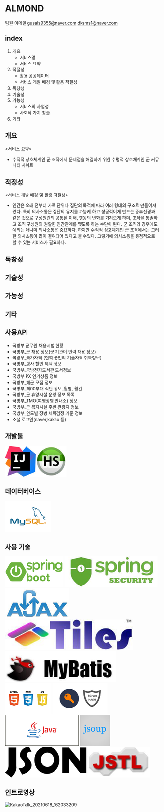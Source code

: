 # ALMOND

팀원 이메일
gusals9355@naver.com
dksms1@naver.com


## index
1. 개요
   - 서비스명
   - 서비스 요약
2. 적절성
   - 활용 공공데이터
   - 서비스 개발 배경 및 활용 적절성
3. 독창성
4. 기술성
5. 가능성
   - 서비스의 사업성
   - 사회적 가치 창출
6. 기타

## 개요
   <서비스 요약>
   - 수직적 상호체계인 군 조직에서 문제점을 해결하기 위한 수평적 상호체계인 군 커뮤니티 사이트
## 적정성
   <서비스 개발 배경 및 활용 적절성>
   - 인간은 오래 전부터 가족 단위나 집단의 목적에 따라 여러 형태의 구조로 만들어져 왔다.
   특히 의사소통은 집단의 유지를 가능케 하고 성공적이게 만드는 중추신경과 같은 것으로 구성원간의
   공통된 이해, 행동의 변화를 가져오게 하며, 조직을 통솔하고 조직 구성원의 원할한 인간관계를
   맺도록 하는 수단이 된다.
    군 조직의 경우에도 예외는 아니며 의사소통은 중요하다. 하지만 수직적 상호체계인 군 조직에서는
   그러한 의사소통이 많이 결여되어 있다고 볼 수있다.
    그렇기에 의사소통을 중점적으로 할 수 있는 서비스가 필요하다.
## 독창성

## 기술성

## 가능성


## 기타


## 사용API
  - 국방부 군무원 채용시험 현황
  - 국방부_군 채용 정보(군 기관이 인력 채용 정보)
  - 국방부_국가자격 (현역 군인의 기술자격 취득정보)
  - 국방부_병사 할인 혜택 정보
  - 국방부_국방전자도서관 도서정보
  - 국방부 PX 인기상품 정보
  - 국방부_해군 모집 정보
  - 국방부_제00부대 식단 정보_월별, 월간
  - 국방부_군 휴양시설 운영 정보 목록
  - 국방부_TMO(여행장병 안내소) 정보
  - 국방부_군 복지시설 주변 관광지 정보
  - 국방부_연도별 장병 체력검정 기준 정보
  - 소셜 로그인(naver,kakao 등)

## 개발툴<br>
<kbd><img src="/forReadMe/intelliJ.jpg" height="100"><img src="/forReadMe/hs.jpg" height="100"></kbd>

## 데이터베이스<br>
  <kbd><img src="/forReadMe/mysql.png" height="100">
## 사용 기술<br>
<p align="left">
  <kbd><img src="/forReadMe/spring boot.png" height="100"></kbd>
  <kbd><img src="/forReadMe/security.jpg" height="100"></kbd>
  <kbd><img src="/forReadMe/ajax.jpg" height="100"></kbd>
  <kbd><img src="/forReadMe/tiles.jpg" height="100"></kbd>
  <kbd><img src="/forReadMe/mybatis.jpg" height="100"></kbd>
  <kbd><img src="/forReadMe/htmlcssjs.png" height="100"></kbd>
  <kbd><img src="/forReadMe/bcrypt.png" height="100"></kbd>
  <kbd><img src="/forReadMe/java.png" height="100"></kbd>
  <kbd><img src="/forReadMe/jsoup.png" height="100"></kbd>
  <kbd><img src="/forReadMe/json.png" height="100"></kbd>
  <kbd><img src="/forReadMe/jstl.jpg" height="100"></kbd>
</p>
 
## 인트로영상<br>
![KakaoTalk_20210618_162033209](https://user-images.githubusercontent.com/65203794/122523431-f8cc5080-d051-11eb-8ab5-a682f5a929ea.gif)

